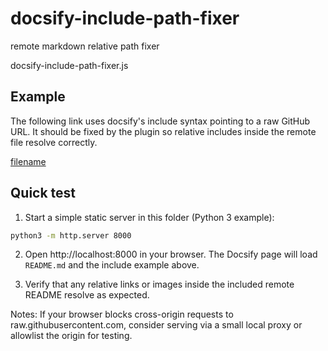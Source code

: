 # docsify-include-path-fixer
remote markdown relative path fixer

docsify-include-path-fixer.js
## Example

The following link uses docsify's include syntax pointing to a raw GitHub URL. It should be fixed by the plugin so relative includes inside the remote file resolve correctly.

[filename](https://raw.githubusercontent.com/gllmAR/gd-webexport-minimal/refs/heads/main/README.md ':include')

## Quick test

1. Start a simple static server in this folder (Python 3 example):

```bash
python3 -m http.server 8000
```

2. Open http://localhost:8000 in your browser. The Docsify page will load `README.md` and the include example above.

3. Verify that any relative links or images inside the included remote README resolve as expected.

Notes: If your browser blocks cross-origin requests to raw.githubusercontent.com, consider serving via a small local proxy or allowlist the origin for testing.
